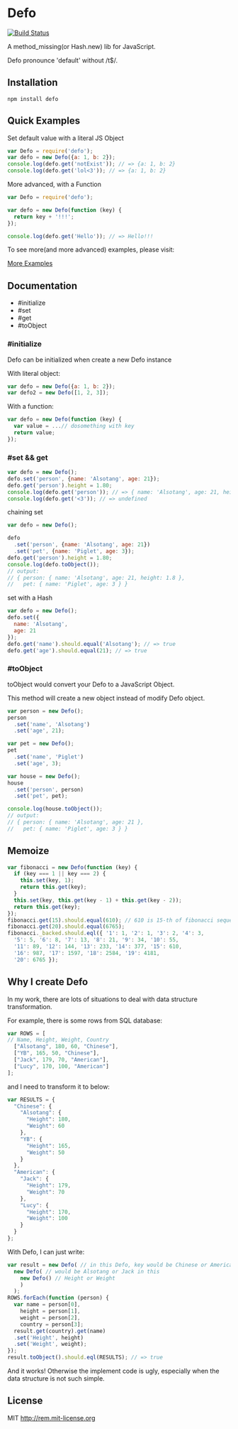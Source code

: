 # Defo

[![Build Status](https://travis-ci.org/alsotang/defo.png?branch=master)](https://travis-ci.org/alsotang/defo)

A method_missing(or Hash.new) lib for JavaScript.

Defo pronounce 'default' without /t$/.

## Installation

`npm install defo`

## Quick Examples

Set default value with a literal JS Object
```javascript
var Defo = require('defo');
var defo = new Defo({a: 1, b: 2});
console.log(defo.get('notExist')); // => {a: 1, b: 2}
console.log(defo.get('lol<3')); // => {a: 1, b: 2}
```

More advanced, with a Function

```javascript
var Defo = require('defo');

var defo = new Defo(function (key) {
  return key + '!!!';
});

console.log(defo.get('Hello')); // => Hello!!!
```

To see more(and more advanced) examples, please visit:

[More Examples](https://github.com/alsotang/defo/blob/master/test/defo.test.js)

## Documentation

* #initialize
* #set
* #get
* #toObject

### #initialize

Defo can be initialized when create a new Defo instance

With literal object:

```javascript
var defo = new Defo({a: 1, b: 2});
var defo2 = new Defo([1, 2, 3]);
```

With a function:

```js
var defo = new Defo(function (key) {
  var value = ...// dosomething with key
  return value;
});
```

### #set && get

```js
var defo = new Defo();
defo.set('person', {name: 'Alsotang', age: 21});
defo.get('person').height = 1.80;
console.log(defo.get('person')); // => { name: 'Alsotang', age: 21, height: 1.8 }
console.log(defo.get('<3')); // => undefined
```

chaining set

```js
var defo = new Defo();

defo
  .set('person', {name: 'Alsotang', age: 21})
  .set('pet', {name: 'Piglet', age: 3});
defo.get('person').height = 1.80;
console.log(defo.toObject());
// output:
// { person: { name: 'Alsotang', age: 21, height: 1.8 },
//   pet: { name: 'Piglet', age: 3 } }
```

set with a Hash
```js
var defo = new Defo();
defo.set({
  name: 'Alsotang',
  age: 21
});
defo.get('name').should.equal('Alsotang'); // => true
defo.get('age').should.equal(21); // => true
```

### #toObject

toObject would convert your Defo to a JavaScript Object.

This method will create a new object instead of modify Defo object.

```js
var person = new Defo();
person
  .set('name', 'Alsotang')
  .set('age', 21);

var pet = new Defo();
pet
  .set('name', 'Piglet')
  .set('age', 3);

var house = new Defo();
house
  .set('person', person)
  .set('pet', pet);

console.log(house.toObject());
// output:
// { person: { name: 'Alsotang', age: 21 },
//   pet: { name: 'Piglet', age: 3 } }
```

## Memoize

```js
var fibonacci = new Defo(function (key) {
  if (key === 1 || key === 2) {
    this.set(key, 1);
    return this.get(key);
  }
  this.set(key, this.get(key - 1) + this.get(key - 2));
  return this.get(key);
});
fibonacci.get(15).should.equal(610); // 610 is 15-th of fibonacci sequence
fibonacci.get(20).should.equal(6765);
fibonacci._backed.should.eql({ '1': 1, '2': 1, '3': 2, '4': 3,
  '5': 5, '6': 8, '7': 13, '8': 21, '9': 34, '10': 55,
  '11': 89, '12': 144, '13': 233, '14': 377, '15': 610,
  '16': 987, '17': 1597, '18': 2584, '19': 4181,
  '20': 6765 });
```

## Why I create Defo

In my work, there are lots of situations to deal with data structure transformation.

For example, there is some rows from SQL database:

```js
var ROWS = [
// Name, Height, Weight, Country
  ["Alsotang", 180, 60, "Chinese"],
  ["YB", 165, 50, "Chinese"],
  ["Jack", 179, 70, "American"],
  ["Lucy", 170, 100, "American"]
];
```

and I need to transform it to below:

```js
var RESULTS = {
  "Chinese": {
    "Alsotang": {
      "Height": 180,
      "Weight": 60
    },
    "YB": {
      "Height": 165,
      "Weight": 50
    }
  },
  "American": {
    "Jack": {
      "Height": 179,
      "Weight": 70
    },
    "Lucy": {
      "Height": 170,
      "Weight": 100
    }
  }
};
```

With Defo, I can just write:

```js
var result = new Defo( // in this Defo, key would be Chinese or American
  new Defo( // would be Alsotang or Jack in this
    new Defo() // Height or Weight
    )
  );
ROWS.forEach(function (person) {
  var name = person[0],
    height = person[1],
    weight = person[2],
    country = person[3];
  result.get(country).get(name)
  .set('Height', height)
  .set('Weight', weight);
});
result.toObject().should.eql(RESULTS); // => true
```

And it works! Otherwise the implement code is ugly, especially when the data structure is not such simple.

## License

MIT http://rem.mit-license.org
